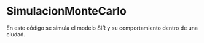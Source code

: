 # SimulacionMonteCarlo
En este código se simula el modelo SIR y su comportamiento dentro de una ciudad.
